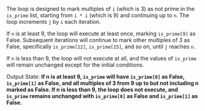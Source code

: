 The loop is designed to mark multiples of `i` (which is 3) as not prime in the `is_prime` list, starting from `i * i` (which is 9) and continuing up to `n`. The loop increments `j` by `i` each iteration.

If `n` is at least 9, the loop will execute at least once, marking `is_prime[9]` as False. Subsequent iterations will continue to mark other multiples of 3 as False, specifically `is_prime[12]`, `is_prime[15]`, and so on, until `j` reaches `n`.

If `n` is less than 9, the loop will not execute at all, and the values of `is_prime` will remain unchanged except for the initial conditions.

Output State: **If n is at least 9, `is_prime` will have `is_prime[0]` as False, `is_prime[1]` as False, and all multiples of 3 from 9 up to but not including n marked as False. If n is less than 9, the loop does not execute, and `is_prime` remains unchanged with `is_prime[0]` as False and `is_prime[1]` as False.**
